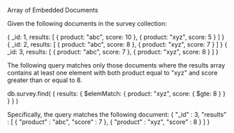 Array of Embedded Documents

Given the following documents in the survey collection:

{ _id: 1, results: [ { product: "abc", score: 10 }, { product: "xyz", score: 5 } ] }
{ _id: 2, results: [ { product: "abc", score: 8 }, { product: "xyz", score: 7 } ] }
{ _id: 3, results: [ { product: "abc", score: 7 }, { product: "xyz", score: 8 } ] }

The following query matches only those documents where the results array contains at least one element with both product equal to "xyz" and score greater than or equal to 8.

db.survey.find(
   { results: { $elemMatch: { product: "xyz", score: { $gte: 8 } } } }
)

Specifically, the query matches the following document:
{ "_id" : 3, "results" : [ { "product" : "abc", "score" : 7 }, { "product" : "xyz", "score" : 8 } ] }